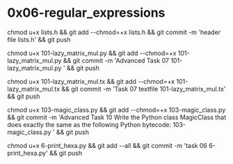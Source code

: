 # 0x06-regular_expressions

chmod u+x lists.h && git add --chmod=+x lists.h && git commit -m 'header file lists.h' && git push

chmod u+x 101-lazy_matrix_mul.py  && git add --chmod=+x 101-lazy_matrix_mul.py  && git commit -m 'Advanced Task 07 101-lazy_matrix_mul.py ' && git push


chmod u+x 101-lazy_matrix_mul.tx && git add --chmod=+x 101-lazy_matrix_mul.tx && git commit -m 'Task 07 textfile 101-lazy_matrix_mul.tx' && git push



chmod u+x 103-magic_class.py  && git add --chmod=+x 103-magic_class.py  && git commit -m 'Advanced Task 10 Write the Python class MagicClass that does exactly the same as the following Python bytecode: 103-magic_class.py ' && git push

chmod u+x 6-print_hexa.py && git add --all && git commit -m 'task 06 6-print_hexa.py' && git push
